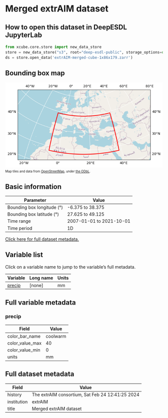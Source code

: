 # Merged extrAIM dataset

## How to open this dataset in DeepESDL JupyterLab
```python
from xcube.core.store import new_data_store
store = new_data_store("s3", root="deep-esdl-public", storage_options=dict(anon=True))
ds = store.open_data('extrAIM-merged-cube-1x86x179.zarr')
```

## Bounding box map

![Bounding box map](../img/extrAIM-merged-cube-1x86x179-zarr.png)<br>
<span style="font-size: x-small">Map tiles and data from <a href="http://openstreetmap.org">OpenStreetMap</a>, under <a href="http://www.openstreetmap.org/copyright">the ODbL</a>.</span>

## Basic information

| Parameter | Value |
| ---- | ---- |
| Bounding box longitude (°) | -6.375 to 38.375 |
| Bounding box latitude (°) | 27.625 to 49.125 |
| Time range | 2007-01-01 to 2021-10-01 |
| Time period | 1D |

[Click here for full dataset metadata.](#full-metadata)

## Variable list

Click on a variable name to jump to the variable’s full metadata.

| Variable | Long name | Units |
| ---- | ---- | ---- |
| [precip](#precip) | \[none\] | mm |

## Full variable metadata

### <a name="precip"></a>precip

| Field | Value |
| ---- | ---- |
| color\_bar\_name | coolwarm |
| color\_value\_max | 40 |
| color\_value\_min | 0 |
| units | mm |

## <a name="full-metadata"></a>Full dataset metadata

| Field | Value |
| ---- | ---- |
| history | The extrAIM consortium, Sat Feb 24 12:41:25 2024 |
| institution | extrAIM |
| title | Merged extrAIM dataset |

